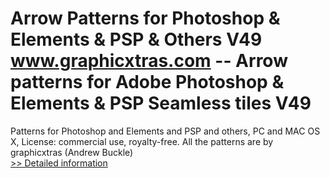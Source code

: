 # Arrow Patterns for Photoshop & Elements & PSP & Others V49<br />www.graphicxtras.com -- Arrow patterns for Adobe Photoshop & Elements & PSP Seamless tiles V49

Patterns for Photoshop and Elements and PSP and others, PC and MAC OS X, License: commercial use, royalty-free. All the patterns are by graphicxtras (Andrew Buckle)<br />[>> Detailed information](https://secure.shareit.com/shareit/product.html?productid=300469069&affiliateid=200057808)